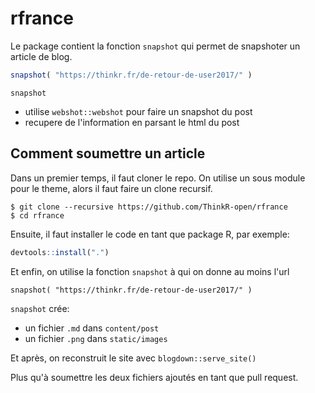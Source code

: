 # rfrance

Le package contient la fonction `snapshot` qui permet de snapshoter un article de blog. 

```R
snapshot( "https://thinkr.fr/de-retour-de-user2017/" )
```

`snapshot` 
  - utilise `webshot::webshot` pour faire un snapshot du post
  - recupere de l'information en parsant le html du post

## Comment soumettre un article

Dans un premier temps, il faut cloner le repo. On utilise un sous module pour 
le theme, alors il faut faire un clone recursif. 

```
$ git clone --recursive https://github.com/ThinkR-open/rfrance
$ cd rfrance
```

Ensuite, il faut installer le code en tant que package R, par exemple:

```R
devtools::install(".")
```

Et enfin, on utilise la fonction `snapshot` à qui on donne au moins l'url

```
snapshot( "https://thinkr.fr/de-retour-de-user2017/" )
```

`snapshot` crée:
 - un fichier `.md` dans `content/post`
 - un fichier `.png` dans `static/images`
 
Et après, on reconstruit le site avec `blogdown::serve_site()`

Plus qu'à soumettre les deux fichiers ajoutés en tant que pull request. 
